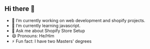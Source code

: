 ## Hi there 👋


- 🔭 I’m currently working on web development and shopify projects.
- 🌱 I’m currently learning javascript.
- 💬 Ask me about Shopify Store Setup
- 😄 Pronouns: He/Him
- ⚡ Fun fact: I have two Masters' degrees
